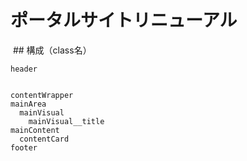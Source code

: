   #	ポータルサイトリニューアル
  
  ## 構成（class名）
  
  
	header
  
  
	contentWrapper
    mainArea
      mainVisual
        mainVisual__title
    mainContent
      contentCard
    footer
